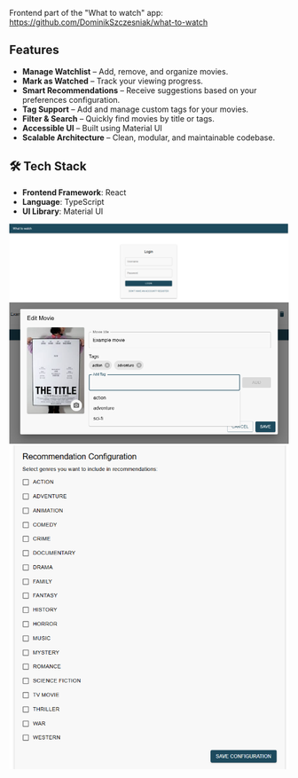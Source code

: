 Frontend part of the "What to watch" app: https://github.com/DominikSzczesniak/what-to-watch

## Features

- **Manage Watchlist** – Add, remove, and organize movies.
- **Mark as Watched** – Track your viewing progress.
- **Smart Recommendations** – Receive suggestions based on your preferences configuration.
- **Tag Support** – Add and manage custom tags for your movies.
- **Filter & Search** – Quickly find movies by title or tags.
- **Accessible UI** – Built using Material UI
- **Scalable Architecture** – Clean, modular, and maintainable codebase.

## 🛠️ Tech Stack

- **Frontend Framework**: React
- **Language**: TypeScript
- **UI Library**: Material UI

![Alt text](/resources/img.png?raw=true)
![Alt text](/resources/img2.png?raw=true)
![Alt text](/resources/img3.png?raw=true)